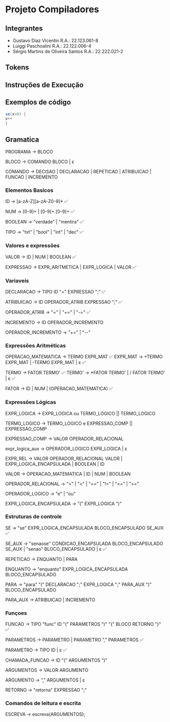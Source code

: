 # Projeto Compiladores

## Integrantes
- Gustavo Diaz Vicentin R.A.: 22.123.061-8
- Luiggi Paschoalini R.A.: 22.122.006-4
- Sérgio Martins de Oliveira Santos R.A.: 22.222.021-2


## Tokens

## Instruções de Execução

## Exemplos de código

```java
se(x>0) {
x++
}
```

## Gramatica
PROGRAMA -> BLOCO

BLOCO -> COMANDO BLOCO | ε

COMANDO -> DECISAO | DECLARACAO | REPETICAO | ATRIBUICAO | FUNCAO | INCREMENTO

### Elementos Basicos
ID -> [a-zA-Z][a-zA-Z0-9]* ✅

NUM -> [0-9]+ | [0-9]+.[0-9]+ ✅

BOOLEAN -> "verdade" | "mentira" ✅

TIPO -> "txt" | "bool" | "int" | "dec" ✅

### Valores e expressões
VALOR -> ID | NUM | BOOLEAN ✅

EXPRESSAO -> EXPR_ARITMETICA | EXPR_LOGICA | VALOR ✅

### Variaveis
DECLARACAO -> TIPO ID "=" EXPRESSAO ";" ✅

ATRIBUICAO -> ID OPERADOR_ATRIB EXPRESSAO ";" ✅

OPERADOR_ATRIB -> "=" | "+=" | "-=" ✅

INCREMENTO -> ID OPERADOR_INCREMENTO

OPERADOR_INCREMENTO -> "++" | "--"

### Expressões Aritméticas
OPERACAO_MATEMATICA ->  TERMO EXPR_MAT ✅
EXPR_MAT -> +TERMO EXPR_MAT | -TERMO EXPR_MAT | ε ✅

TERMO -> FATOR TERMO' ✅
TERMO' -> *FATOR TERMO' | / FATOR TERMO' | ε ✅

FATOR -> ID | NUM | (OPERACAO_MATEMATICA) ✅

### Expressões Lógicas
EXPR_LOGICA -> EXPR_LOGICA ou TERMO_LOGICO || TERMO_LOGICO

TERMO_LOGICO -> TERMO_LOGICO e EXPRESSAO_COMP || EXPRESSAO_COMP

EXPRESSAO_COMP -> VALOR OPERADOR_RELACIONAL

expr_logica_aux -> OPERADOR_LOGICO EXPR_LOGICA | ε

EXPR_REL -> VALOR OPERADOR_RELACIONAL VALOR | EXPR_LOGICA_ENCAPSULADA | BOOLEAN | ID

VALOR -> OPERACAO_MATEMATICA | ID | NUM | BOOLEAN

OPERADOR_RELACIONAL -> ">" | "<" | "==" | "!=" | "<=" | ">="

OPERADOR_LOGICO -> "e" | "ou"

EXPR_LOGICA_ENCAPSULADA -> "(" EXPR_LOGICA ")"

### Estruturas de controle

SE ->  "se" EXPR_LOGICA_ENCAPSULADA BLOCO_ENCAPSULADO SE_AUX ✅

SE_AUX -> "senaose" CONDICAO_ENCAPSULADA BLOCO_ENCAPSULADO SE_AUX | "senao" BLOCO_ENCAPSULADO | ε ✅

REPETICAO -> ENQUANTO | PARA

ENQUANTO -> "enquanto" EXPR_LOGICA_ENCAPSULADA BLOCO_ENCAPSULADO

PARA -> "para" "(" DECLARACAO ";" EXPR_LOGICA ";" PARA_AUX ")" BLOCO_ENCAPSULADO

PARA_AUX ->  ATRIBUICAO | INCREMENTO


### Funçoes

FUNCAO -> TIPO "func" ID "(" PARAMETROS ")" "{" BLOCO RETORNO "}" ✅

PARAMETROS -> PARAMETRO | PARAMETRO "," PARAMETROS ✅

PARAMETRO -> TIPO ID | ε ✅

CHAMADA_FUNCAO -> ID "(" ARGUMENTOS ")"

ARGUMENTOS -> VALOR ARGUMENTO

ARGUMENTO -> "," ARGUMENTOS | ε

RETORNO -> "retorna" EXPRESSAO ";"

### Comandos de leitura e escrita

ESCREVA -> escreva(ARGUMENTOS);
